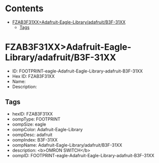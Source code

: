 



Contents
========

* [FZAB3F31XX>Adafruit-Eagle-Library/adafruit/B3F-31XX](#fzab3f31xxadafruit-eagle-libraryadafruitb3f-31xx)
	* [Tags](#tags)

# FZAB3F31XX>Adafruit-Eagle-Library/adafruit/B3F-31XX

- ID: FOOTPRINT-eagle-Adafruit-Eagle-Library-adafruit-B3F-31XX
- Hex ID: FZAB3F31XX
- Name: 
- Description: 

## Tags

- hexID: FZAB3F31XX
- oompType: FOOTPRINT
- oompSize: eagle
- oompColor: Adafruit-Eagle-Library
- oompDesc: adafruit
- oompIndex: B3F-31XX
- oompName: Adafruit-Eagle-Library/adafruit/B3F-31XX
- description: &lt;b&gt;OMRON SWITCH&lt;/b&gt;
- oompID: FOOTPRINT-eagle-Adafruit-Eagle-Library-adafruit-B3F-31XX
